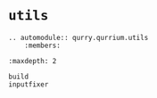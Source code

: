 # `utils`

```{eval-rst}
.. automodule:: qurry.qurrium.utils
    :members:
```

```{toctree}
:maxdepth: 2

build
inputfixer

```
